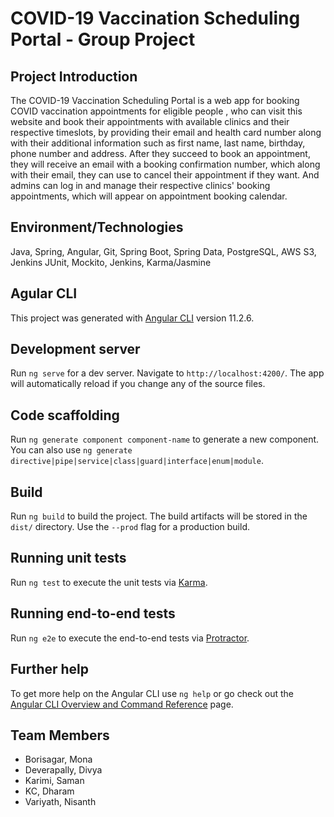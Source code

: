 # COVID-19 Vaccination Scheduling Portal - Group Project

## Project Introduction

The COVID-19 Vaccination Scheduling Portal is a web app for booking COVID vaccination appointments for eligible people , who can visit this website and book their appointments with available clinics and their respective timeslots, by providing their email and health card number along with their additional information such as first name, last name, birthday, phone number and address. After they succeed to book an appointment, they will receive an email with a booking confirmation number, which along with their email, they can use to cancel their appointment if they want. And admins can log in and manage their respective clinics' booking appointments, which will appear on appointment booking calendar.

## Environment/Technologies

Java, Spring, Angular, Git, Spring Boot, Spring Data, PostgreSQL, AWS S3, Jenkins JUnit, Mockito, Jenkins, Karma/Jasmine

## Agular CLI

This project was generated with [Angular CLI](https://github.com/angular/angular-cli) version 11.2.6.

## Development server

Run `ng serve` for a dev server. Navigate to `http://localhost:4200/`. The app will automatically reload if you change any of the source files.

## Code scaffolding

Run `ng generate component component-name` to generate a new component. You can also use `ng generate directive|pipe|service|class|guard|interface|enum|module`.

## Build

Run `ng build` to build the project. The build artifacts will be stored in the `dist/` directory. Use the `--prod` flag for a production build.

## Running unit tests

Run `ng test` to execute the unit tests via [Karma](https://karma-runner.github.io).

## Running end-to-end tests

Run `ng e2e` to execute the end-to-end tests via [Protractor](http://www.protractortest.org/).

## Further help

To get more help on the Angular CLI use `ng help` or go check out the [Angular CLI Overview and Command Reference](https://angular.io/cli) page.

## Team Members
* Borisagar, Mona
* Deverapally, Divya
* Karimi, Saman
* KC, Dharam 
* Variyath, Nisanth

